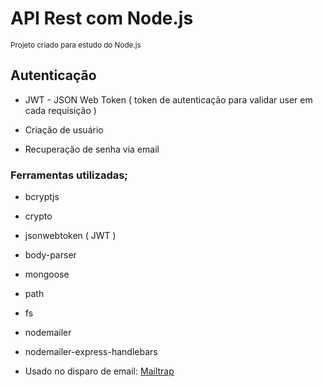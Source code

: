 # API Rest com Node.js
<sub>Projeto criado para estudo do Node.js<sub>

## Autenticação
- JWT - JSON Web Token ( token de autenticação para validar user em cada requisição )

- Criação de usuário
- Recuperação de senha via email

### Ferramentas utilizadas;
- bcryptjs
- crypto
- jsonwebtoken ( JWT )
- body-parser
- mongoose
- path
- fs
- nodemailer
- nodemailer-express-handlebars


- Usado no disparo de email: [Mailtrap](https://mailtrap.io/inboxes)

